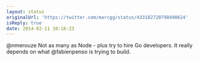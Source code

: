 ```yaml
---
layout: status
originalUrl: 'https://twitter.com/marcgg/status/433182720798490624'
isReply: true
date: 2014-02-11 10:16:23
---
```


@nmerouze Not as many as Node - plus try to hire Go developers. It really depends on what @fabienpenso is trying to build.
